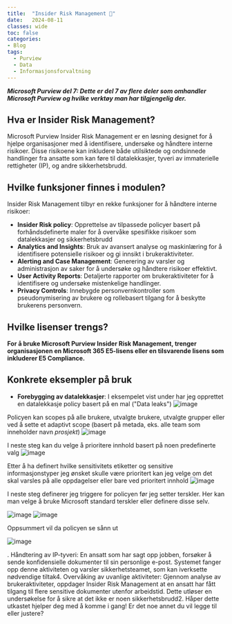 ```yaml
---
title:  "Insider Risk Management 🥷"
date:   2024-08-11
classes: wide
toc: false
categories: 
- Blog
tags:
  - Purview
  - Data
  - Informasjonsforvaltning
---
```


***Microsoft Purview del 7: Dette er del 7 av flere deler som omhandler Microsoft Purview og hvilke verktøy man har tilgjengelig der.***

## Hva er Insider Risk Management?
Microsoft Purview Insider Risk Management er en løsning designet for å hjelpe organisasjoner med å identifisere, undersøke og håndtere interne risikoer. Disse risikoene kan inkludere både utilsiktede og ondsinnede handlinger fra ansatte som kan føre til datalekkasjer, tyveri av immaterielle rettigheter (IP), og andre sikkerhetsbrudd.

## Hvilke funksjoner finnes i modulen?
Insider Risk Management tilbyr en rekke funksjoner for å håndtere interne risikoer:
* **Insider Risk policy**: Opprettelse av tilpassede policyer basert på forhåndsdefinerte maler for å overvåke spesifikke risikoer som datalekkasjer og sikkerhetsbrudd
* **Analytics and Insights**: Bruk av avansert analyse og maskinlæring for å identifisere potensielle risikoer og gi innsikt i brukeraktiviteter.
* **Alerting and Case Management**: Generering av varsler og administrasjon av saker for å undersøke og håndtere risikoer effektivt.
* **User Activity Reports**: Detaljerte rapporter om brukeraktiviteter for å identifisere og undersøke mistenkelige handlinger.
* **Privacy Controls**: Innebygde personvernkontroller som pseudonymisering av brukere og rollebasert tilgang for å beskytte brukerens personvern.

## Hvilke lisenser trengs?
**For å bruke Microsoft Purview Insider Risk Management, trenger organisasjonen en Microsoft 365 E5-lisens eller en tilsvarende lisens som inkluderer E5 Compliance.**

## Konkrete eksempler på bruk
* **Forebygging av datalekkasjer**: I eksempelet vist under har jeg opprettet en datalekkasje policy basert på en mal ("Data leaks")
![image](https://github.com/user-attachments/assets/36850b5c-55a4-4847-a6c0-1a0382da0acb)

Policyen kan scopes på alle brukere, utvalgte brukere, utvalgte grupper eller ved å sette et adaptivt scope (basert på metada, eks. alle team som inneholder navn *prosjekt*) 
![image](https://github.com/user-attachments/assets/db75a061-8387-48a5-9f2f-baf5b84c789a)

I neste steg kan du velge å prioritere innhold basert på noen predefinerte valg
![image](https://github.com/user-attachments/assets/ad0216f4-c728-40f5-b265-deb22274e272)

Etter å ha definert hvilke sensitivitets etiketter og sensitive informasjonstyper jeg ønsket skulle være prioritert kan jeg velge om det skal varsles på alle oppdagelser eller bare ved prioritert innhold
![image](https://github.com/user-attachments/assets/318de0f3-1afb-4a7a-9e30-96fa1a32fefc)

I neste steg definerer jeg triggere for policyen før jeg setter terskler. Her kan man velge å bruke Microsoft standard terskler eller definere disse selv.

![image](https://github.com/user-attachments/assets/d7ac371f-8896-4541-bf8d-9bc89d8731d8)
![image](https://github.com/user-attachments/assets/80cd88ba-b70d-47b6-ae27-e60219a34dd9)


Oppsummert vil da policyen se sånn ut

![image](https://github.com/user-attachments/assets/e1b0a3db-d461-406d-b524-6182afced1e9)




. 
Håndtering av IP-tyveri: En ansatt som har sagt opp jobben, forsøker å sende konfidensielle dokumenter til sin personlige e-post. Systemet fanger opp denne aktiviteten og varsler sikkerhetsteamet, som kan iverksette nødvendige tiltak4.
Overvåking av uvanlige aktiviteter: Gjennom analyse av brukeraktiviteter, oppdager Insider Risk Management at en ansatt har fått tilgang til flere sensitive dokumenter utenfor arbeidstid. Dette utløser en undersøkelse for å sikre at det ikke er noen sikkerhetsbrudd2.
Håper dette utkastet hjelper deg med å komme i gang! Er det noe annet du vil legge til eller justere?
